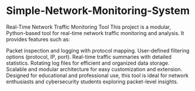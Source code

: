 # Simple-Network-Monitoring-System
Real-Time Network Traffic Monitoring Tool
This project is a modular, Python-based tool for real-time network traffic monitoring and analysis. It provides features such as:

Packet inspection and logging with protocol mapping.
User-defined filtering options (protocol, IP, port).
Real-time traffic summaries with detailed statistics.
Rotating log files for efficient and organized data storage.
Scalable and modular architecture for easy customization and extension.
Designed for educational and professional use, this tool is ideal for network enthusiasts and cybersecurity students exploring packet-level insights.